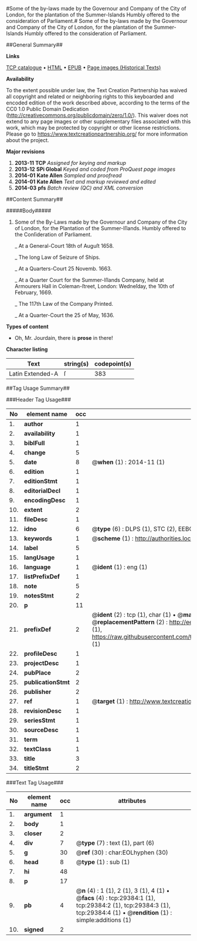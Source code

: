 #Some of the by-laws made by the Governour and Company of the City of London, for the plantation of the Summer-Islands Humbly offered to the consideration of Parliament.#
Some of the by-laws made by the Governour and Company of the City of London, for the plantation of the Summer-Islands Humbly offered to the consideration of Parliament.

##General Summary##

**Links**

[TCP catalogue](http://www.ota.ox.ac.uk/tcp/)  • 
[HTML](http://tei.it.ox.ac.uk/tcp/Texts-HTML/free/A60/A60818.html)  • 
[EPUB](http://tei.it.ox.ac.uk/tcp/Texts-EPUB/free/A60/A60818.epub) • 
[Page images (Historical Texts)](https://historicaltexts.jisc.ac.uk/eebo-99825019e)

**Availability**

To the extent possible under law, the Text Creation Partnership has waived all copyright and related or neighboring rights to this keyboarded and encoded edition of the work described above, according to the terms of the CC0 1.0 Public Domain Dedication (http://creativecommons.org/publicdomain/zero/1.0/). This waiver does not extend to any page images or other supplementary files associated with this work, which may be protected by copyright or other license restrictions. Please go to https://www.textcreationpartnership.org/ for more information about the project.

**Major revisions**

1. __2013-11__ __TCP__ *Assigned for keying and markup*
1. __2013-12__ __SPi Global__ *Keyed and coded from ProQuest page images*
1. __2014-01__ __Kate Allen__ *Sampled and proofread*
1. __2014-01__ __Kate Allen__ *Text and markup reviewed and edited*
1. __2014-03__ __pfs__ *Batch review (QC) and XML conversion*

##Content Summary##

#####Body#####

1. Some of the By-Laws made by the Governour and Company of the City of London, for the Plantation of the Summer-Iſlands. Humbly offered to the Conſideration of Parliament.

    _ At a General-Court 18th of Auguſt 1658.

    _ The long Law of Seizure of Ships.

    _ At a Quarters-Court 25 Novemb. 1663.

    _ At a Quarter Court for the Summer-Iſlands Company, held at Armourers Hall in Coleman-ſtreet, London: Wedneſday, the 10th of February, 1669.

    _ The 117th Law of the Company Printed.

    _ At a Quarter-Court the 25 of May, 1636.

**Types of content**

  * Oh, Mr. Jourdain, there is **prose** in there!

**Character listing**


|Text|string(s)|codepoint(s)|
|---|---|---|
|Latin Extended-A|ſ|383|

##Tag Usage Summary##

###Header Tag Usage###

|No|element name|occ|attributes|
|---|---|---|---|
|1.|__author__|1||
|2.|__availability__|1||
|3.|__biblFull__|1||
|4.|__change__|5||
|5.|__date__|8| @__when__ (1) : 2014-11 (1)|
|6.|__edition__|1||
|7.|__editionStmt__|1||
|8.|__editorialDecl__|1||
|9.|__encodingDesc__|1||
|10.|__extent__|2||
|11.|__fileDesc__|1||
|12.|__idno__|6| @__type__ (6) : DLPS (1), STC (2), EEBO-CITATION (1), PROQUEST (1), VID (1)|
|13.|__keywords__|1| @__scheme__ (1) : http://authorities.loc.gov/ (1)|
|14.|__label__|5||
|15.|__langUsage__|1||
|16.|__language__|1| @__ident__ (1) : eng (1)|
|17.|__listPrefixDef__|1||
|18.|__note__|5||
|19.|__notesStmt__|2||
|20.|__p__|11||
|21.|__prefixDef__|2| @__ident__ (2) : tcp (1), char (1)  •  @__matchPattern__ (2) : ([0-9\-]+):([0-9IVX]+) (1), (.+) (1)  •  @__replacementPattern__ (2) : http://eebo.chadwyck.com/downloadtiff?vid=$1&page=$2 (1), https://raw.githubusercontent.com/textcreationpartnership/Texts/master/tcpchars.xml#$1 (1)|
|22.|__profileDesc__|1||
|23.|__projectDesc__|1||
|24.|__pubPlace__|2||
|25.|__publicationStmt__|2||
|26.|__publisher__|2||
|27.|__ref__|1| @__target__ (1) : http://www.textcreationpartnership.org/docs/. (1)|
|28.|__revisionDesc__|1||
|29.|__seriesStmt__|1||
|30.|__sourceDesc__|1||
|31.|__term__|1||
|32.|__textClass__|1||
|33.|__title__|3||
|34.|__titleStmt__|2||


###Text Tag Usage###

|No|element name|occ|attributes|
|---|---|---|---|
|1.|__argument__|1||
|2.|__body__|1||
|3.|__closer__|2||
|4.|__div__|7| @__type__ (7) : text (1), part (6)|
|5.|__g__|30| @__ref__ (30) : char:EOLhyphen (30)|
|6.|__head__|8| @__type__ (1) : sub (1)|
|7.|__hi__|48||
|8.|__p__|17||
|9.|__pb__|4| @__n__ (4) : 1 (1), 2 (1), 3 (1), 4 (1)  •  @__facs__ (4) : tcp:29384:1 (1), tcp:29384:2 (1), tcp:29384:3 (1), tcp:29384:4 (1)  •  @__rendition__ (1) : simple:additions (1)|
|10.|__signed__|2||
